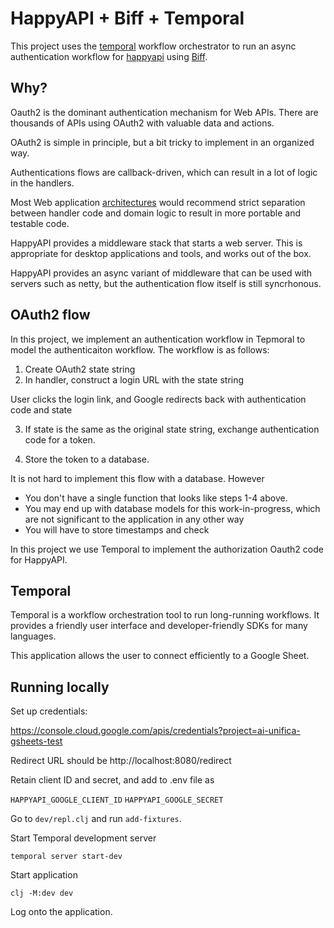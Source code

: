 # HappyAPI + Biff + Temporal

This project uses the [temporal][temporal] workflow orchestrator to
run an async authentication workflow for [happyapi][happyapi] using [Biff][biff].

[temporal]: https://temporal.io/
[happyapi]: https://github.com/timothypratley/happyapi
[biff]: https://biffweb.com

## Why? 

Oauth2 is the dominant authentication mechanism for Web APIs. There are 
thousands of APIs using OAuth2 with valuable data and actions.

OAuth2 is simple in principle, but a bit tricky to implement in an
organized way.

Authentications flows are callback-driven, which can result in a lot
of logic in the handlers.

Most Web application [architectures][hexagonal] would recommend strict separation 
between handler code and domain logic to result in more portable and testable code.

[hexagonal]: https://en.wikipedia.org/wiki/Hexagonal_architecture_(software)

HappyAPI provides a middleware stack that starts a web server. This is
appropriate for desktop applications and tools, and works out of the box.

HappyAPI provides an async variant of middleware that can be used with
servers such as netty, but the authentication flow itself is still
syncrhonous.

## OAuth2 flow

In this project, we implement an authentication workflow in Tepmoral
to model the authenticaiton workflow. The workflow is as follows:

1. Create OAuth2 state string
2. In handler, construct a login URL with the state string

User clicks the login link, and Google redirects back with authentication code and state

3. If state is the same as the original state string, exchange authentication code for a token.

4. Store the token to a database.

It is not hard to implement this flow with a database. However

- You don't have a single function that looks like steps 1-4 above.
- You may end up with database models for this work-in-progress, which are not significant
to the application in any other way
- You will have to store timestamps and check 

In this project we use Temporal to implement the authorization Oauth2 code for HappyAPI.

## Temporal

Temporal is a workflow orchestration tool to run long-running workflows. It provides a friendly user
interface and developer-friendly SDKs for many languages.

This application allows the user to connect efficiently to a Google Sheet.

## Running locally

Set up credentials:

https://console.cloud.google.com/apis/credentials?project=ai-unifica-gsheets-test

Redirect URL should be http://localhost:8080/redirect

Retain client ID and secret, and add to .env file as

`HAPPYAPI_GOOGLE_CLIENT_ID`
`HAPPYAPI_GOOGLE_SECRET`

Go to `dev/repl.clj` and run `add-fixtures`.

Start Temporal development server

```
temporal server start-dev
```

Start application

```
clj -M:dev dev
```

Log onto the application.
